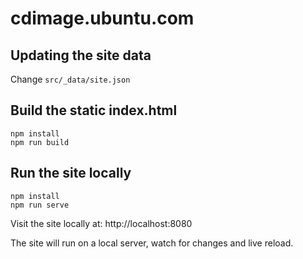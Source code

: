 # cdimage.ubuntu.com

## Updating the site data

Change `src/_data/site.json`

## Build the static index.html

```
npm install
npm run build
```

## Run the site locally

```
npm install
npm run serve
```

Visit the site locally at: http://localhost:8080

The site will run on a local server, watch for changes and live reload.
